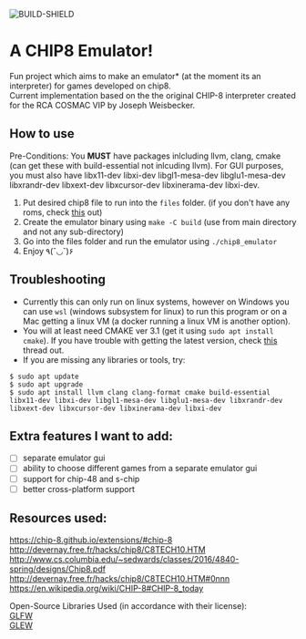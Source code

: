 ![BUILD-SHIELD](https://img.shields.io/github/actions/workflow/status/snickeyx/chip8_emu/build.yml?style=flat-square)
# A CHIP8 Emulator!
Fun project which aims to make an emulator* (at the moment its an interpreter) for games developed on chip8.  
Current implementation based on the the original CHIP-8 interpreter created for the RCA COSMAC VIP by Joseph Weisbecker.

## How to use
Pre-Conditions: You <b>MUST</b> have packages inlcluding llvm, clang, cmake (can get these with build-essential not inlcuding llvm). For GUI purposes, you must also have libx11-dev libxi-dev libgl1-mesa-dev libglu1-mesa-dev libxrandr-dev libxext-dev libxcursor-dev libxinerama-dev libxi-dev. 
1. Put desired chip8 file to run into the `files` folder. (if you don't have any roms, check [this](https://www.zophar.net/pdroms/chip8/chip-8-games-pack.html) out)
2. Create the emulator binary using `make -C build` (use from main directory and not any sub-directory) 
3. Go into the files folder and run the emulator using `./chip8_emulator`
4. Enjoy ٩(˘◡˘)۶

## Troubleshooting
- Currently this can only run on linux systems, however on Windows you can use `wsl` (windows subsystem for linux) to run this program or on a Mac getting a linux VM (a docker running a linux VM is another option). 
- You will at least need CMAKE ver 3.1 (get it using `sudo apt install cmake`). If you have trouble with getting the latest version, check [this](https://stackoverflow.com/questions/49859457/how-to-reinstall-the-latest-cmake-version) thread out.
- If you are missing any libraries or tools, try:
```
$ sudo apt update
$ sudo apt upgrade
$ sudo apt install llvm clang clang-format cmake build-essential libx11-dev libxi-dev libgl1-mesa-dev libglu1-mesa-dev libxrandr-dev libxext-dev libxcursor-dev libxinerama-dev libxi-dev
```
## Extra features I want to add:  
- [ ] separate emulator gui
- [ ] ability to choose different games from a separate emulator gui
- [ ] support for chip-48 and s-chip
- [ ] better cross-platform support 

## Resources used:  
https://chip-8.github.io/extensions/#chip-8
http://devernay.free.fr/hacks/chip8/C8TECH10.HTM   
http://www.cs.columbia.edu/~sedwards/classes/2016/4840-spring/designs/Chip8.pdf  
http://devernay.free.fr/hacks/chip8/C8TECH10.HTM#0nnn
https://en.wikipedia.org/wiki/CHIP-8#CHIP-8_today

Open-Source Libraries Used (in accordance with their license):  
[GLFW](https://github.com/glfw/glfw)      
[GLEW](https://github.com/nigels-com/glew)
